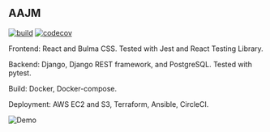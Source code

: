 ## AAJM

[![build](https://circleci.com/gh/ahmed1293/aajm_list.svg?style=shield)](https://circleci.com/gh/ahmed1293/aajm_list) 
[![codecov](https://codecov.io/gh/ahmed1293/aajm_list/branch/master/graph/badge.svg)](https://codecov.io/gh/ahmed1293/aajm_list)

Frontend: React and Bulma CSS. Tested with Jest and React Testing Library.

Backend: Django, Django REST framework, and PostgreSQL. Tested with pytest.

Build: Docker, Docker-compose.

Deployment: AWS EC2 and S3, Terraform, Ansible, CircleCI.

![Demo](/preview/demo.gif)
